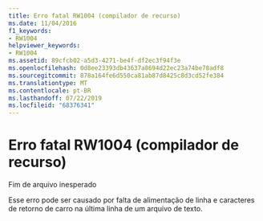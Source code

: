 ```yaml
---
title: Erro fatal RW1004 (compilador de recurso)
ms.date: 11/04/2016
f1_keywords:
- RW1004
helpviewer_keywords:
- RW1004
ms.assetid: 89cfcb02-a5d3-4271-be4f-df2ec3f94f3e
ms.openlocfilehash: 0d8ee23393db43637a8694d22ec23a74be78adf8
ms.sourcegitcommit: 878a164fe6d550ca81ab87d8425c8d3cd52fe384
ms.translationtype: MT
ms.contentlocale: pt-BR
ms.lasthandoff: 07/22/2019
ms.locfileid: "68376341"
---
```

# <a name="resource-compiler-fatal-error-rw1004"></a>Erro fatal RW1004 (compilador de recurso)

Fim de arquivo inesperado

Esse erro pode ser causado por falta de alimentação de linha e caracteres de retorno de carro na última linha de um arquivo de texto.